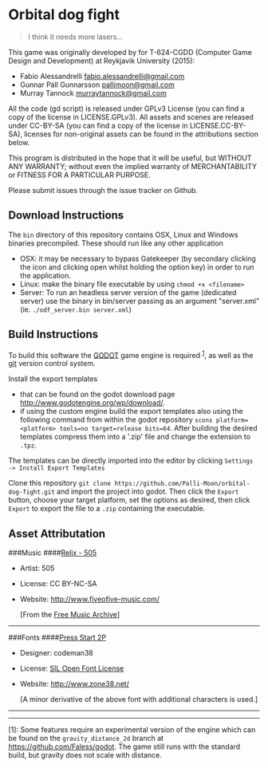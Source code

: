 # Orbital dog fight
> I think it needs more lasers...

This game was originally developed by for T-624-CGDD (Computer Game Design and
Development) at Reykjavik University (2015):
- Fabio Alessandrelli <fabio.alessandrelli@gmail.com>
- Gunnar Páll Gunnarsson <pallimoon@gmail.com>
- Murray Tannock <murraytannock@gmail.com>

All the code (gd script) is released under GPLv3 License (you can find a copy
of the license in LICENSE.GPLv3). All assets and scenes are released
under CC-BY-SA (you can find a copy of the license in LICENSE.CC-BY-SA),
licenses for non-original assets can be found in the attributions section below.

This program is distributed in the hope that it will be useful,
but WITHOUT ANY WARRANTY; without even the implied warranty of
MERCHANTABILITY or FITNESS FOR A PARTICULAR PURPOSE.

Please submit issues through the issue tracker on Github.

## Download Instructions

The `bin` directory of this repository contains OSX, Linux and Windows binaries
precompiled. These should run like any other application
-  OSX: it may be necessary to bypass Gatekeeper (by secondary clicking the icon
and clicking open whilst holding the option key) in order to run the
application.
- Linux: make the binary file executable by using `chmod +x <filename>`
- Server: To run an headless server version of the game (dedicated server)
use the binary in bin/server passing as an argument "server.xml" 
(ie. `./odf_server.bin server.xml`)
## Build Instructions
To build this software the [GODOT](http://www.godotengine.org/) game
engine is required <sup>[1](#myfootnote1)</sup>, as well as the
[git](http://git-scm.com/) version control system.

Install the export templates
- that can be found on the godot download page
http://www.godotengine.org/wp/download/.
- if using the custom engine build the export templates also using the
following command from within the godot repository `scons platform=<platform>
tools=no target=release bits=64`. After building the desired templates compress
them into a '.zip' file and change the extension to `.tpz`.

The templates can be directly imported into the editor by clicking `Settings ->
Install Export Templates`

Clone this repository `git clone
https://github.com/Palli-Moon/orbital-dog-fight.git` and import the project into
godot. Then click the `Export` button, choose your target platform, set the
options as desired, then click `Export` to export the file to a `.zip`
containing the executable.

## Asset Attributation
###Music
####[Relix - 505](https://fiveofive.bandcamp.com/album/relix-1996-2013)
- Artist: 505
- License: CC BY-NC-SA
- Website: http://www.fiveofive-music.com/

    [From the [Free Music Archive](http://freemusicarchive.org)]

***

###Fonts
####[Press Start 2P](http://www.zone38.net/font/)
- Designer: codeman38
- License: [SIL Open Font
 License](http://scripts.sil.org/cms/scripts/page.php?site_id=nrsi&id=OFL)
- Website: http://www.zone38.net/

    [A minor derivative of the above font with additional characters is used.]

---

---
<a name="myfootnote1">[1]</a>: Some features require an experimental version of
the engine which can be found on the `gravity_distance_2d` branch at
https://github.com/Faless/godot. The game still runs with the standard build,
but gravity does not scale with distance.
